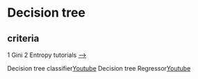 
# Decision tree



## criteria
   1 Gini
   2 Entropy
tutorials [-->](https://youtu.be/LDRbO9a6XPU)

  Decision tree classifier[Youtube](https://youtu.be/ZVR2Way4nwQ)
  Decision tree Regressor[Youtube](https://youtu.be/UhY5vPfQIrA)
 
